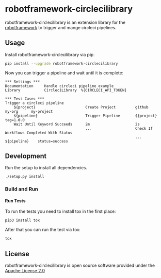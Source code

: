 
# robotframework-circlecilibrary

robotframework-circlecilibrary is an extension library for the [robotframework](https://robotframework.org/)
to trigger and mange circleci pipelines.

## Usage

Install robotframework-circlecilibrary via pip:

```sh
pip install --upgrade robotframework-circlecilibrary
```

Now you can trigger a pipeline and wait until it is complete:

```robotframework
*** Settings ***
Documentation     Handle circleci pipeline example
Library           CircleciLibrary  %{CIRCLECI_API_TOKEN}

*** Test Cases ***
Trigger a circleci pipeline
    ${project}                       Create Project         github        my-org      my-project
    ${pipeline}                      Trigger Pipeline       ${project}    tag=1.0.0
    Wait Until Keyword Succeeds      2m                     2s
                                     ...                    Check If Workflows Completed With Status
                                                            ...    ${pipeline}    status=success
```

## Development

Run the setup to install all dependencies.
```sh
./setup.py install
```

### Build and Run

#### Run Tests

To run the tests you need to install tox in the first place:

```sh
pip3 install tox
```

After that you can run the test via tox:

```sh
tox
```

## License

robotframework-circlecilibrary is open source software provided under the [Apache License
2.0](http://apache.org/licenses/LICENSE-2.0)
